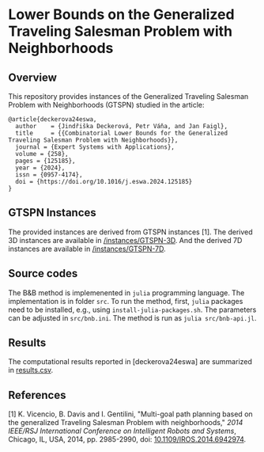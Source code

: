 # Lower Bounds on the Generalized Traveling Salesman Problem with Neighborhoods

## Overview

This repository provides instances of the Generalized Traveling Salesman Problem with Neighborhoods (GTSPN) studied in the article:

```
@article{deckerova24eswa,
  author    = {Jindřiška Deckerová, Petr Váňa, and Jan Faigl},
  title     = {{Combinatorial Lower Bounds for the Generalized Traveling Salesman Problem with Neighborhoods}},
  journal = {Expert Systems with Applications},
  volume = {258},
  pages = {125185},
  year = {2024},
  issn = {0957-4174},
  doi = {https://doi.org/10.1016/j.eswa.2024.125185}
}
```

## GTSPN Instances

The provided instances are derived from GTSPN instances [1]. 
The derived 3D instances are available in [/instances/GTSPN-3D](/instances/GTSPN-3D). 
And the derived 7D instances are available in [/instances/GTSPN-7D](/instances/GTSPN-7D). 

## Source codes

The B&B method is implemenented in `julia` programming language. 
The implementation is in folder `src`. 
To run the method, first, `julia` packages need to be installed, e.g., using `install-julia-packages.sh`.
The parameters can be adjusted in `src/bnb.ini`.
The method is run as `julia src/bnb-api.jl`.

## Results

The computational results reported in [deckerova24eswa] are summarized in [results.csv](results.csv).

## References

[1] K. Vicencio, B. Davis and I. Gentilini, "Multi-goal path planning based on the generalized Traveling Salesman Problem with neighborhoods," *2014 IEEE/RSJ International Conference on Intelligent Robots and Systems*, Chicago, IL, USA, 2014, pp. 2985-2990, doi: [10.1109/IROS.2014.6942974](10.1109/IROS.2014.6942974). 